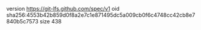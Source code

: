 version https://git-lfs.github.com/spec/v1
oid sha256:4553b42b859d0f8a2e7c1e871495dc5a009cb0f6c4748cc42cb8e7840b5c7573
size 438
